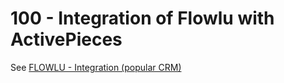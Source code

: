 # 100 - Integration of Flowlu with ActivePieces

See [FLOWLU - Integration (popular CRM)](https://community.activepieces.com/t/flowlu-integration-popular-crm/512/28)
